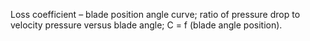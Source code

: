 Loss coefficient – blade position angle curve; ratio of pressure drop to velocity pressure versus blade angle; C = f (blade angle position).